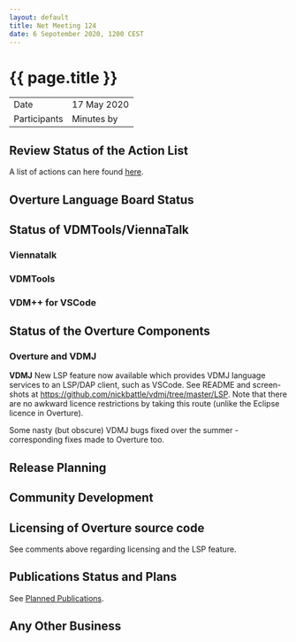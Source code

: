 ```yaml
---
layout: default
title: Net Meeting 124
date: 6 Sepotember 2020, 1200 CEST
---
```


<script src="http://code.jquery.com/jquery-1.11.1.min.js">
</script>
<script src="/javascripts/edit.js"></script>
<script>setEditButonNm();</script>

# {{ page.title }}

|||
|---|---|
| Date | 17 May 2020 |
| Participants  |   Minutes by   |

## Review Status of the Action List

A list of actions can here found [here](https://github.com/overturetool/overturetool.github.io/issues?q=is%3Aissue+is%3Aopen+label%3A%22action+net-meeting%22).



## Overture Language Board Status


## Status of VDMTools/ViennaTalk

### Viennatalk


### VDMTools


### VDM++ for VSCode


##  Status of the Overture Components

### Overture and VDMJ

**VDMJ** New LSP feature now available which provides VDMJ language services to an LSP/DAP client, such as VSCode.
See README and screen-shots at https://github.com/nickbattle/vdmj/tree/master/LSP. Note that there are no awkward licence restrictions by taking this route (unlike the Eclipse licence in Overture).

Some nasty (but obscure) VDMJ bugs fixed over the summer - corresponding fixes made to Overture too.

##  Release Planning




##  Community Development


##  Licensing of Overture source code

See comments above regarding licensing and the LSP feature.

##  Publications Status and Plans

See [Planned Publications](http://overturetool.org/publications/PlannedPublications.html).


##  Any Other Business


<div id="edit_page_div"></div>

